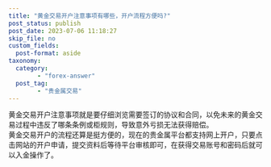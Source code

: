 ```yaml
---
title: "黄金交易开户注意事项有哪些，开户流程方便吗?"
post_status: publish
post_date: 2023-07-06 11:18:27
skip_file: no
custom_fields: 
  post-format: aside
taxonomy:
  category:
        - "forex-answer"
  post_tag:
        - "贵金属交易"
---
```


黄金交易开户注意事项就是要仔细浏览需要签订的协议和合同，以免未来的黄金交易过程中违反了哪条条例或柜规则，导致意外亏损无法获得赔偿。  
黄金交易开户的流程还算是挺方便的，现在的贵金属平台都支持网上开户，只要点击网站的开户申请，提交资料后等待平台审核即可，在获得交易账号和密码后就可以入金操作了。

